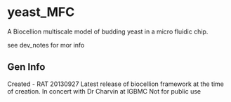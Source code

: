 yeast\_MFC
=================
A Biocellion multiscale model of budding yeast in a micro fluidic chip.

see dev\_notes for mor info

Gen Info
---------
Created - RAT 20130927
Latest release of biocellion framework at the time of creation.
In concert with Dr Charvin at IGBMC
Not for public use


